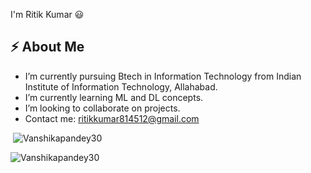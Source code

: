 
I'm Ritik Kumar 😃


## ⚡ About Me
-  I’m currently pursuing Btech in Information Technology from Indian Institute of Information Technology, Allahabad.
-  I’m currently learning ML and DL concepts.
-  I’m looking to collaborate on projects.
-  Contact me: ritikkumar814512@gmail.com

<img alt="" src="https://github-readme-stats.vercel.app/api?username=Vanshikapandey30&theme=dark&count_private=true&show_icons=truehow_icons=true&hide_border=true" />

<img  src="https://github-readme-stats.vercel.app/api/top-langs?username=Vanshikapandey30&theme=dark&show_icons=true&locale=en&layout=compact" alt="Vanshikapandey30"  />
<p><img  src="https://github-readme-streak-stats.herokuapp.com/?user=Vanshikapandey30&theme=dark" alt="Vanshikapandey30" /></p>
<!-- Links to my social media accounts 

[1]: https://twitter.com/Vanshika302
[2]: https://www.linkedin.com/in/ritik-kumar-0340931a8/-->
[website]: https://vanshika.tech/
[codecrookshanks]: https://www.instagram.com/codecrookshanks/





